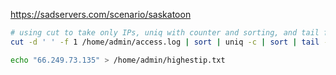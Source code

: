 https://sadservers.com/scenario/saskatoon

```bash
# using cut to take only IPs, uniq with counter and sorting, and tail for last one 
cut -d ' ' -f 1 /home/admin/access.log | sort | uniq -c | sort | tail -1
```

```bash
echo "66.249.73.135" > /home/admin/highestip.txt
```